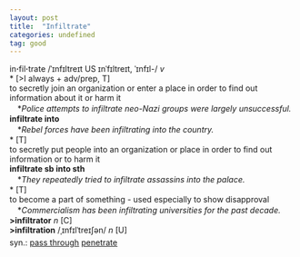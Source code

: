 ```yaml
---
layout: post
title:  "Infiltrate"
categories: undefined
tag: good
---
```

<DIV style="MARGIN: 0px 0px 5px">in<B>·</B>fil<B>·</B>trate /ˈɪnfɪltreɪt US ɪnˈfɪltreɪt, ˈɪnfɪl-/ <I>v</I> <BR>* [&gt;I always + adv/prep, T] <BR>to secretly join an organization or enter a place in order to find out information about it or harm it<BR>　*<I>Police attempts to infiltrate neo-Nazi groups were largely unsuccessful.</I><BR><B>infiltrate into</B><BR>　*<I>Rebel forces have been infiltrating into the country.</I><BR>* [T] <BR>to secretly put people into an organization or place in order to find out information or to harm it<BR><B>infiltrate sb into sth</B><BR>　*<I>They repeatedly tried to infiltrate assassins into the palace.</I><BR>* [T] <BR>to become a part of something - used especially to show disapproval<BR>　*<I>Commercialism has been infiltrating universities for the past decade.</I><BR><B>&gt;infiltrator</B> <I>n</I> [C] <BR><B>&gt;infiltration</B> /ˌɪnfɪlˈtreɪʃən/ <I>n</I> [U]</DIV>
<DIV style="MARGIN: 0px 0px 5px">
<DIV style="MARGIN: 4px 0px">syn.: <A href="{{ site.baseurl }}/pass%20through"><U>pass through</U></A> <A href="{{ site.baseurl }}/penetrate"><U>penetrate</U></A></DIV></DIV>
